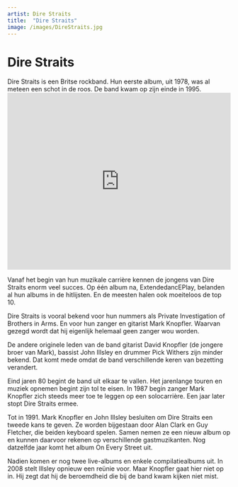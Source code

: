 ```yaml
---
artist: Dire Straits
title:  "Dire Straits"
image: /images/DireStraits.jpg
---
```


# Dire Straits

<span class="lead">Dire Straits is een Britse rockband. Hun eerste album, uit 1978, was al meteen een schot in de roos. De band kwam op zijn einde in 1995.</span>

<iframe width="100%" height="400" src="https://www.youtube.com/embed/_atRLSxfg_0" frameborder="0" allowfullscreen></iframe>

Vanaf het begin van hun muzikale carrière kennen de jongens van <span class="engels">Dire Straits</span> enorm veel succes. Op één album na, <span class="engels">ExtendedancEPlay</span>, belanden al hun albums in de <span tooltip=" {% include link.html tekst='Billboard' url='http://www.billboard.com/artist/300978/dire-straits/chart/' escaped=true new_tab=true %}">hitlijsten</span>. En de meesten halen ook moeiteloos de top 10. <span class="engels">Dire Straits</span> is vooral bekend voor hun nummers als <span class="engels">Private Investigation</span> of <span class="engels">Brothers in Arms</span>. En voor hun zanger en gitarist Mark Knopfler. Waarvan gezegd wordt dat hij eigenlijk helemaal geen zanger wou worden. De andere originele leden van de band gitarist David Knopfler (de jongere broer van Mark), bassist John Illsley en drummer Pick Withers zijn minder bekend. Dat komt mede omdat de band verschillende keren van bezetting verandert. Eind jaren 80 begint de band uit elkaar te vallen. Het jarenlange touren en muziek opnemen begint zijn tol te eisen. In 1987 begin zanger Mark Knopfler zich steeds meer toe te leggen op een solocarrière. Een jaar later stopt <span class="engels">Dire Straits</span> ermee. Tot in 1991. Mark Knopfler en John Illsley besluiten om <span class="engels">Dire Straits</span> een tweede kans te geven. Ze worden bijgestaan door Alan Clark en Guy Fletcher, die beiden keyboard spelen. Samen nemen ze een nieuw album op en kunnen daarvoor rekenen op verschillende gastmuzikanten. Nog datzelfde jaar komt het album <span class="engels">On Every Street</span> uit. Nadien komen er nog twee live-albums en enkele <span tooltip="Op een compilatie cd staan nummers die al eerder uitgebracht zijn op andere cd’s. Er wordt dus materiaal van op verschillende cd’s samengebracht op één cd. Meestal gaat het dan om een cd met de grootste hits van de artiest. Of de meest gespeelde liedjes van dat moment.">compilatiealbums</span> uit. In 2008 stelt Illsley opnieuw een reünie voor. <span tooltip=" BBC, Knopfler declines Straits reunion, Ian Youngs, geraadpleegd op 23/07/2917{% include link.html tekst='Bron' url='http://news.bbc.co.uk/1/hi/entertainment/7656310.stm' escaped=true new_tab=true %}">Maar Knopfler gaat hier niet op in</span>. Hij zegt dat hij de beroemdheid die bij de band kwam kijken niet mist. 

